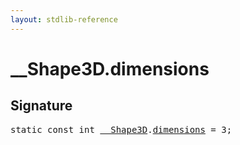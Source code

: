 ```yaml
---
layout: stdlib-reference
---
```


# __Shape3D.dimensions

## Signature
<pre>
<span class='code_keyword'>static</span> <span class='code_keyword'>const</span> <span class="code_keyword">int</span> <a href="../index.html" class="code_type">__Shape3D</a>.<a href=".html" class="code_var">dimensions</a> = 3;
</pre>

